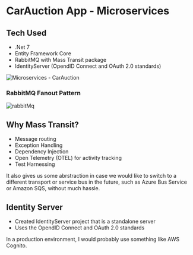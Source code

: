 # CarAuction App - Microservices

## Tech Used

- .Net 7
- Entity Framework Core
- RabbitMQ with Mass Transit package
- IdentityServer (OpendID Connect and OAuth 2.0 standards)

![Microservices - CarAuction](https://github.com/vectorNull/CarAuction-App---Microservices/assets/50179896/1150f59e-eb46-4d24-9eb9-64820dca6203)

### RabbitMQ Fanout Pattern

![rabbitMq](https://github.com/vectorNull/CarAuction-App---Microservices/assets/50179896/e5125992-69b0-4c5b-a643-ad006c13b79f)

## Why Mass Transit?

- Message routing
- Exception Handling
- Dependency Injection
- Open Telemetry (OTEL) for activity tracking
- Test Harnessing

It also gives us some abrstraction in case we would like to switch to a different transport or service bus in the future, such as Azure Bus Service or Amazon SQS, without much hassle.

## Identity Server

- Created IdentityServer project that is a standalone server
- Uses the OpendID Connect and OAuth 2.0 standards

In a production environment, I would probably use something like AWS Cognito.
